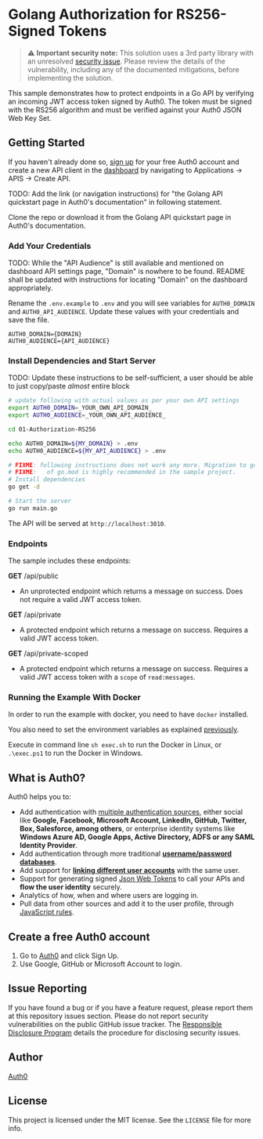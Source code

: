 # Golang Authorization for RS256-Signed Tokens

> :warning:  **Important security note:** This solution uses a 3rd party library with an unresolved [security issue](https://cve.mitre.org/cgi-bin/cvename.cgi?name=2020-26160). Please review the details of the vulnerability, including any of the documented mitigations, before implementing the solution.

This sample demonstrates how to protect endpoints in a Go API by verifying an incoming JWT access token signed by Auth0. The token must be signed with the RS256 algorithm and must be verified against your Auth0 JSON Web Key Set.

## Getting Started

If you haven't already done so, [sign up](https://auth0.com/signup) for your free Auth0 account and create a new 
API client in the [dashboard](https://manage.auth0.com/) by navigating to Applications -> APIS -> Create API.

TODO: Add the link (or navigation instructions) for "the Golang API quickstart page in Auth0's documentation" 
in following statement.

Clone the repo or download it from the Golang API quickstart page in Auth0's documentation.

### Add Your Credentials

TODO: While the "API Audience" is still available and mentioned on dashboard API settings page, "Domain" is 
nowhere to be found. README shall be updated with instructions for locating "Domain" on the dashboard appropriately.

Rename the `.env.example` to `.env` and you will see variables for `AUTH0_DOMAIN` and `AUTH0_API_AUDIENCE`. Update these values with your credentials and save the file.

```text
AUTH0_DOMAIN={DOMAIN}
AUTH0_AUDIENCE={API_AUDIENCE}
```

### Install Dependencies and Start Server

TODO: Update these instructions to be self-sufficient, a user should be able to just copy/paste _almost_ entire block

```bash
# update following with actual values as per your own API settings
export AUTH0_DOMAIN=_YOUR_OWN_API_DOMAIN_
export AUTH0_AUDIENCE=_YOUR_OWN_API_AUDIENCE_

cd 01-Authorization-RS256

echo AUTH0_DOMAIN=${MY_DOMAIN} > .env
echo AUTH0_AUDIENCE=${MY_API_AUDIENCE} > .env

# FIXME: following instructions does not work any more. Migration to go module with inclusion 
# FIXME:   of go.mod is highly recommended in the sample project.
# Install dependencies
go get -d

# Start the server
go run main.go
```

The API will be served at `http://localhost:3010`.

### Endpoints

The sample includes these endpoints:

**GET** /api/public
* An unprotected endpoint which returns a message on success. Does not require a valid JWT access token.

**GET** /api/private
* A protected endpoint which returns a message on success. Requires a valid JWT access token.

**GET** /api/private-scoped
* A protected endpoint which returns a message on success. Requires a valid JWT access token with a `scope` of `read:messages`.

### Running the Example With Docker

In order to run the example with docker, you need to have `docker` installed.

You also need to set the environment variables as explained [previously](#add-your-credentials).

Execute in command line `sh exec.sh` to run the Docker in Linux, or `.\exec.ps1` to run the Docker in Windows.

## What is Auth0?

Auth0 helps you to:

* Add authentication with [multiple authentication sources](https://docs.auth0.com/identityproviders), either social like **Google, Facebook, Microsoft Account, LinkedIn, GitHub, Twitter, Box, Salesforce, among others**, or enterprise identity systems like **Windows Azure AD, Google Apps, Active Directory, ADFS or any SAML Identity Provider**.
* Add authentication through more traditional **[username/password databases](https://docs.auth0.com/mysql-connection-tutorial)**.
* Add support for **[linking different user accounts](https://docs.auth0.com/link-accounts)** with the same user.
* Support for generating signed [Json Web Tokens](https://docs.auth0.com/jwt) to call your APIs and **flow the user identity** securely.
* Analytics of how, when and where users are logging in.
* Pull data from other sources and add it to the user profile, through [JavaScript rules](https://docs.auth0.com/rules).

## Create a free Auth0 account

1. Go to [Auth0](https://auth0.com/signup) and click Sign Up.
2. Use Google, GitHub or Microsoft Account to login.

## Issue Reporting

If you have found a bug or if you have a feature request, please report them at this repository issues section. Please do not report security vulnerabilities on the public GitHub issue tracker. The [Responsible Disclosure Program](https://auth0.com/whitehat) details the procedure for disclosing security issues.

## Author

[Auth0](https://auth0.com)

## License

This project is licensed under the MIT license. See the `LICENSE` file for more info.
